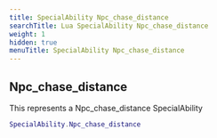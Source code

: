 ```yaml
---
title: SpecialAbility Npc_chase_distance
searchTitle: Lua SpecialAbility Npc_chase_distance
weight: 1
hidden: true
menuTitle: SpecialAbility Npc_chase_distance
---
```

## Npc_chase_distance

This represents a Npc_chase_distance SpecialAbility
```lua
SpecialAbility.Npc_chase_distance
```